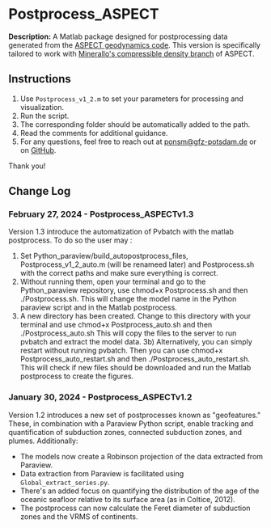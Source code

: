 # Postprocess_ASPECT

**Description:**
A Matlab package designed for postprocessing data generated from the [ASPECT geodynamics code](https://github.com/geodynamics/aspect). This version is specifically tailored to work with [Minerallo's compressible density branch](https://github.com/Minerallo/aspect/tree/main_compressible_density) of ASPECT.

## Instructions

1. Use `Postprocess_v1_2.m` to set your parameters for processing and visualization.
2. Run the script.
3. The corresponding folder should be automatically added to the path.
4. Read the comments for additional guidance.
5. For any questions, feel free to reach out at [ponsm@gfz-potsdam.de](mailto:ponsm@gfz-potsdam.de) or on [GitHub](https://github.com/geodynamics/aspect).

Thank you!

## Change Log

### February 27, 2024 - Postprocess_ASPECTv1.3

Version 1.3 introduce the automatization of Pvbatch with the matlab postprocess. To do so the user may : 

1) Set Python_paraview/build_autopostprocess_files, Postprocess_v1_2_auto.m (will be renameed later) and Postprocess.sh with the correct paths and make sure everything is correct.
2) Without running them, open your terminal and go to the Python_paraview repository, use chmod+x Postprocess.sh and then ./Postprocess.sh. 
This will change the model name in the Python paraview script and in the Matlab postprocess.
3) A new directory has been created. Change to this directory with your terminal and use chmod+x Postprocess_auto.sh and then ./Postprocess_auto.sh
This will copy the files to the server to run pvbatch and extract the model data. 
3b) Alternatively, you can simply restart without running pvbatch. Then you can use chmod+x Postprocess_auto_restart.sh and then ./Postprocess_auto_restart.sh.
This will check if new files should be downloaded and run the Matlab postprocess to create the figures.

### January 30, 2024 - Postprocess_ASPECTv1.2

Version 1.2 introduces a new set of postprocesses known as "geofeatures." These, in combination with a Paraview Python script, enable tracking and quantification of subduction zones, connected subduction zones, and plumes. Additionally:

- The models now create a Robinson projection of the data extracted from Paraview.
- Data extraction from Paraview is facilitated using `Global_extract_series.py`.
- There's an added focus on quantifying the distribution of the age of the oceanic seafloor relative to its surface area (as in Coltice, 2012).
- The postprocess can now calculate the Feret diameter of subduction zones and the VRMS of continents.
